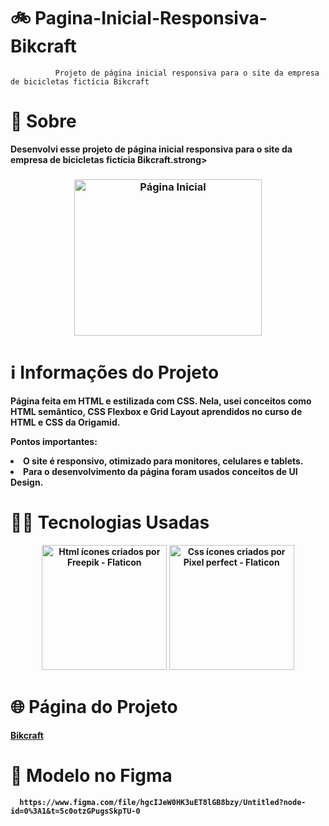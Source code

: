 # 🚲 Pagina-Inicial-Responsiva-Bikcraft

              Projeto de página inicial responsiva para o site da empresa de bicicletas fictícia Bikcraft
                                                   


# 🔎 **Sobre**
                                              
<p><strong>Desenvolvi esse projeto de página inicial responsiva para o site da empresa de bicicletas fictícia Bikcraft.strong><p>

<h3 align="center">
    <img src="https://user-images.githubusercontent.com/113942221/211700574-7db5181c-cb5a-4e37-a75b-3963add5136f.png" width="300" height="250" alt="Página Inicial">
</h3>


# ℹ️ **Informações do Projeto**

Página feita em HTML e estilizada com CSS. Nela, usei conceitos como HTML semântico, CSS Flexbox e Grid Layout aprendidos no curso de HTML e CSS da Origamid.

Pontos importantes:

<li>O site é responsivo, otimizado para monitores, celulares e tablets.</li>

<li>Para o desenvolvimento da página foram usados conceitos de UI Design.</li>


# 👩‍💻 **Tecnologias Usadas**

<p align="center">
<img width="200" src="https://user-images.githubusercontent.com/113942221/212450260-6a89ee48-cb48-4f10-84a2-5ebe012aee68.png" alt="Html ícones criados por Freepik - Flaticon">
<img width="200" src="https://user-images.githubusercontent.com/113942221/212450216-c16c1bdb-a374-43ac-b97c-153c8abc3edd.png" alt="Css ícones criados por Pixel perfect - Flaticon">

# 🌐 **Página do Projeto**
[Bikcraft](https://araujoeduarda.github.io/Pagina-Inicial-Responsiva-Bikcraft/)

# 🎨 **Modelo no Figma**
      https://www.figma.com/file/hgcIJeW0HK3uET8lGB8bzy/Untitled?node-id=0%3A1&t=5c0otzGPugsSkpTU-0
